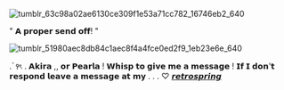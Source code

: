![tumblr_63c98a02ae6130ce309f1e53a71cc782_16746eb2_640](https://github.com/user-attachments/assets/f720b13e-71ea-43ad-b930-0b96a2be1576)

   " 𝗔 𝗽𝗿𝗼𝗽𝗲𝗿 𝘀𝗲𝗻𝗱 𝗼𝗳𝗳! "
   
![tumblr_51980aec8db84c1aec8f4a4fce0ed2f9_1eb23e6e_640](https://github.com/user-attachments/assets/c47917c3-b3d2-4ecf-88d5-dd858a6feb6d)

   . ۫ ꣑ৎ   .   𝗔𝗸𝗶𝗿𝗮 ,, 𝗼𝗿 𝗣𝗲𝗮𝗿𝗹𝗮 ! 𝗪𝗵𝗶𝘀𝗽 𝘁𝗼 𝗴𝗶𝘃𝗲 𝗺𝗲 𝗮 𝗺𝗲𝘀𝘀𝗮𝗴𝗲 ! 𝗜𝗳 𝗜 𝗱𝗼𝗻'𝘁 𝗿𝗲𝘀𝗽𝗼𝗻𝗱 𝗹𝗲𝗮𝘃𝗲 𝗮 𝗺𝗲𝘀𝘀𝗮𝗴𝗲 𝗮𝘁 𝗺𝘆 . . . ♡ [𝙧𝙚𝙩𝙧𝙤𝙨𝙥𝙧𝙞𝙣𝙜](https://retrospring.net/@wintresr)
